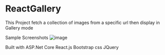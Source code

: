 # ReactGallery
This Project fetch a collection of images from a specific url then display in Gallery mode

Sample Screenshots
![image](https://user-images.githubusercontent.com/34426748/172088183-689f2282-7d1e-48c1-8eff-b3a75d13904c.png)

Built with
ASP.Net Core
React.js
Bootstrap
css
JQuery
